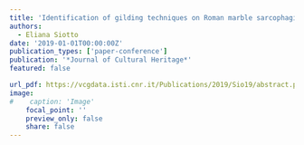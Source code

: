 ```yaml
---
title: 'Identification of gilding techniques on Roman marble sarcophagi'
authors:
  - Eliana Siotto
date: '2019-01-01T00:00:00Z'
publication_types: ['paper-conference']
publication: '*Journal of Cultural Heritage*'
featured: false

url_pdf: https://vcgdata.isti.cnr.it/Publications/2019/Sio19/abstract.pdf
image:
#    caption: 'Image'
    focal_point: ''
    preview_only: false
    share: false
---
```


